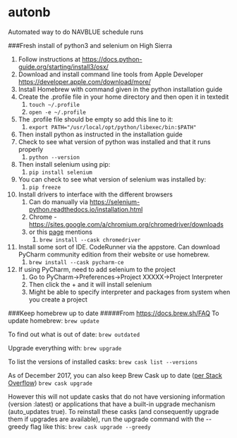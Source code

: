 # autonb
Automated way to do NAVBLUE schedule runs


###Fresh install of python3 and selenium on High Sierra
1. Follow instructions at https://docs.python-guide.org/starting/install3/osx/
2. Download and install command line tools from Apple Developer https://developer.apple.com/download/more/
3. Install Homebrew with command given in the python installation guide
4. Create the .profile file in your home directory and then open it in textedit
	1. `touch ~/.profile`
	2. `open -e ~/.profile`
5. The .profile file should be empty so add this line to it:
	1. `export PATH="/usr/local/opt/python/libexec/bin:$PATH"`
6. Then install python as instructed in the installation guide
7. Check to see what version of python was installed and that it runs properly
	1. `python --version`
8. Then install selenium using pip:
	1. `pip install selenium`
9. You can check to see what version of selenium was installed by:
	1. `pip freeze`
10. Install drivers to interface with the different browsers
	1. Can do manually via https://selenium-python.readthedocs.io/installation.html
	2. Chrome - https://sites.google.com/a/chromium.org/chromedriver/downloads
	3. or this [page](https://www.kenst.com/2015/03/installing-chromedriver-on-mac-osx/) mentions
		1. `brew install --cask chromedriver`
11. Install some sort of IDE. CodeRunner via the appstore. Can download PyCharm community edition from their website or use homebrew.
	1. `brew install --cask pycharm-ce`
12. If using PyCharm, need to add selenium to the project
	1. Go to PyCharm->Preferences->Project XXXXX->Project Interpreter
	2. Then click the + and it will install selenium
	3. Might be able to specify interpreter and packages from system when you create a project


###Keep homebrew up to date
#####From https://docs.brew.sh/FAQ
To update homebrew:
`brew update`

To find out what is out of date:
`brew outdated`

Upgrade everything with:
`brew upgrade`

To list the versions of installed casks:
`brew cask list --versions`

As of December 2017, you can also keep Brew Cask up to date ([per Stack Overflow](https://stackoverflow.com/questions/31968664/upgrade-all-the-casks-installed-via-homebrew-cask))
`brew cask upgrade`

However this will not update casks that do not have versioning information (version :latest) or applications that have a built-in upgrade mechanism (auto_updates true). To reinstall these casks (and consequently upgrade them if upgrades are available), run the upgrade command with the --greedy flag like this:
`brew cask upgrade --greedy`